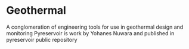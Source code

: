 # Geothermal
A conglomeration of engineering tools for use in geothermal design and monitoring
Pyreservoir is work by Yohanes Nuwara and published in pyreservoir public repository
